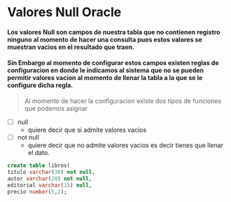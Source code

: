 # Valores Null Oracle
#### Los valores **Null** son campos de nuestra tabla que no contienen registro ninguno al momento de hacer una consulta pues estos valores se muestran vacios en el resultado que traen.
#### Sin Embargo al momento de configurar estos campos existen reglas de configuracion en donde le indicamos al sistema que no se pueden permitir valores vacion al momento de llenar la tabla a la que se le configure dicha regla.

> Al momento de hacer la configuracion existe dos tipos de funciones que podemos asignar
* [ ] null
  * quiere decir que si admite valores vacios
* [ ] not null
  * quiere decir que no admite valores vacios es decir tienes que llenar el dato.
   
```sql
create table libros(
titulo varchar(30) not null,
autor varchar(20) not null,
editorial varchar(15) null,
precio number(5,2);
```
